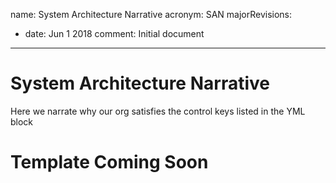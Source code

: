 name: System Architecture Narrative
acronym: SAN
majorRevisions:
  - date: Jun 1 2018
    comment: Initial document
---

# System Architecture Narrative

Here we narrate why our org satisfies the control keys listed in the YML block

# Template Coming Soon

